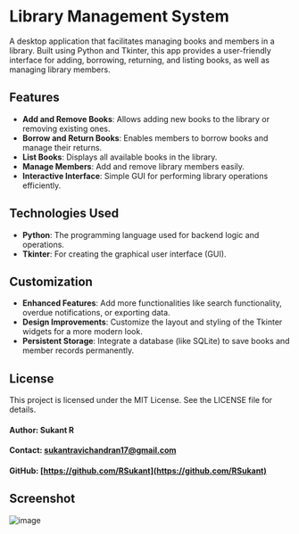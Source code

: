 # Library Management System  
A desktop application that facilitates managing books and members in a library. Built using Python and Tkinter, this app provides a user-friendly interface for adding, borrowing, returning, and listing books, as well as managing library members.  

## Features  
- **Add and Remove Books**: Allows adding new books to the library or removing existing ones.  
- **Borrow and Return Books**: Enables members to borrow books and manage their returns.  
- **List Books**: Displays all available books in the library.  
- **Manage Members**: Add and remove library members easily.  
- **Interactive Interface**: Simple GUI for performing library operations efficiently.  

## Technologies Used  
- **Python**: The programming language used for backend logic and operations.  
- **Tkinter**: For creating the graphical user interface (GUI).  

## Customization  
- **Enhanced Features**: Add more functionalities like search functionality, overdue notifications, or exporting data.  
- **Design Improvements**: Customize the layout and styling of the Tkinter widgets for a more modern look.  
- **Persistent Storage**: Integrate a database (like SQLite) to save books and member records permanently.  

## License  
This project is licensed under the MIT License. See the LICENSE file for details.  

#### Author: Sukant R  
#### Contact: sukantravichandran17@gmail.com  
#### GitHub: [https://github.com/RSukant](https://github.com/RSukant)  

## Screenshot  
![image](https://github.com/user-attachments/assets/f634f6c2-36bc-48e7-905d-1a2cda38a323)
